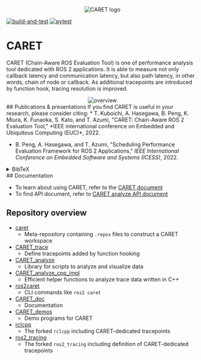 <div align="center">
    <img src="https://user-images.githubusercontent.com/105265012/182009126-780f5e24-849f-4e0d-ac0e-b429e5d0b3fe.png" alt="CARET logo">
</div>

[![build-and-test](https://github.com/tier4/CARET_trace/actions/workflows/build-and-test.yaml/badge.svg)](https://github.com/tier4/CARET_trace/actions/workflows/build-and-test.yaml)
[![pytest](https://github.com/tier4/CARET_analyze/actions/workflows/pytest.yaml/badge.svg)](https://github.com/tier4/CARET_analyze/actions/workflows/pytest.yaml)

# CARET

CARET (Chain-Aware ROS Evaluation Tool) is one of performance analysis tool dedicated with ROS 2 applications. It is able to measure not only callback latency and communication latency, but also path latency, in other words, chain of node or callback. As additional tracepoints are introduced by function hook, tracing resolution is improved.

<div align="center">
    <img src="https://user-images.githubusercontent.com/105265012/182009138-bb9892c6-fa66-488c-bbb2-631df170fcf7.png" alt="overview">
</div>
## Publications & presentations
If you find CARET is useful in your research, please consider citing:
* T. Kuboichi, A. Hasegawa, B. Peng, K. Miura, K. Funaoka, S. Kato, and T. Azumi, "CARET: Chain-Aware ROS 2 Evaluation Tool," *IEEE international conference on Embedded and Ubiquitous Computing (EUC)*, 2022.

* B. Peng, A. Hasegawa, and T. Azumi, "Scheduling Performance Evaluation Framework for ROS 2 Applications," *IEEE International Conference on Embedded Software and Systems (ICESS)*, 2022.
<details>
<summary>BibTeX</summary>

```bibtex
@inproceedings{CARET,
title={{CARET}: Chain-{Aware} {ROS} 2 {Evaluation Tool}},
author={Kuboichi, Takahisa and Hasegawa, Atsushi and Peng, Bo and Miura, Keita and Funaoka, Kenji and Kato, Shinpei and Azumi, Takuya},
booktitle={Proceedings of IEEE international conference on embedded and ubiquitous computing (EUC)},
year={2022}}
```
```bibtex
@inproceedings{callback_scheduling,
title={Scheduling Performance Evaluation Framework for {ROS} 2 Applications},
author={Peng, Bo and Hasegawa, Atsushi and Azumi, Takuya},
booktitle={Proceedings of IEEE International Conference on Embedded Software and Systems (ICESS)},
year={2022}}
```
</details>
## Documentation

- To learn about using CARET, refer to the [CARET document](https://tier4.github.io/CARET_doc/main/)
- To find API document, refer to [CARET analyze API document](https://tier4.github.io/CARET_analyze/latest/)

## Repository overview

- [caret](https://github.com/tier4/caret)
  - Meta-repository containing `.repos` files to construct a CARET workspace
- [CARET_trace](https://github.com/tier4/CARET_trace)
  - Define tracepoints added by function hooking
- [CARET_analyze](https://github.com/tier4/CARET_analyze)
  - Library for scripts to analyze and visualize data
- [CARET_analyze_cpp_impl](https://github.com/tier4/CARET_analyze_cpp_impl.git)
  - Efficient helper functions to analyze trace data written in C++
- [ros2caret](https://github.com/tier4/ros2caret.git)
  - CLI commands like `ros2 caret`
- [CARET_doc](https://github.com/tier4/CARET_doc)
  - Documentation
- [CARET_demos](https://github.com/tier4/CARET_demos)
  - Demo programs for CARET
- [rclcpp](https://github.com/tier4/rclcpp/tree/v0.3.0)
  - The forked `rclcpp` including CARET-dedicated tracepoints
- [ros2_tracing](https://github.com/tier4/ros2_tracing/tree/v0.3.0)
  - The forked `ros2_tracing` including definition of CARET-dedicated tracepoints
